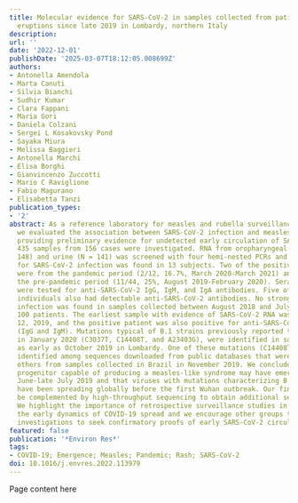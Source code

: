 ```yaml
---
title: Molecular evidence for SARS-CoV-2 in samples collected from patients with morbilliform
  eruptions since late 2019 in Lombardy, northern Italy
description:
url: ''
date: '2022-12-01'
publishDate: '2025-03-07T18:12:05.008699Z'
authors:
- Antonella Amendola
- Marta Canuti
- Silvia Bianchi
- Sudhir Kumar
- Clara Fappani
- Maria Gori
- Daniela Colzani
- Sergei L Kosakovsky Pond
- Sayaka Miura
- Melissa Baggieri
- Antonella Marchi
- Elisa Borghi
- Gianvincenzo Zuccotti
- Mario C Raviglione
- Fabio Magurano
- Elisabetta Tanzi
publication_types:
- '2'
abstract: As a reference laboratory for measles and rubella surveillance in Lombardy,
  we evaluated the association between SARS-CoV-2 infection and measles-like syndromes,
  providing preliminary evidence for undetected early circulation of SARS-CoV-2. Overall,
  435 samples from 156 cases were investigated. RNA from oropharyngeal swabs (N =
  148) and urine (N = 141) was screened with four hemi-nested PCRs and molecular evidence
  for SARS-CoV-2 infection was found in 13 subjects. Two of the positive patients
  were from the pandemic period (2/12, 16.7%, March 2020-March 2021) and 11 were from
  the pre-pandemic period (11/44, 25%, August 2019-February 2020). Sera (N = 146)
  were tested for anti-SARS-CoV-2 IgG, IgM, and IgA antibodies. Five of the RNA-positive
  individuals also had detectable anti-SARS-CoV-2 antibodies. No strong evidence of
  infection was found in samples collected between August 2018 and July 2019 from
  100 patients. The earliest sample with evidence of SARS-CoV-2 RNA was from September
  12, 2019, and the positive patient was also positive for anti-SARS-CoV-2 antibodies
  (IgG and IgM). Mutations typical of B.1 strains previously reported to have emerged
  in January 2020 (C3037T, C14408T, and A23403G), were identified in samples collected
  as early as October 2019 in Lombardy. One of these mutations (C14408T) was also
  identified among sequences downloaded from public databases that were obtained by
  others from samples collected in Brazil in November 2019. We conclude that a SARS-CoV-2
  progenitor capable of producing a measles-like syndrome may have emerged in late
  June-late July 2019 and that viruses with mutations characterizing B.1 strain may
  have been spreading globally before the first Wuhan outbreak. Our findings should
  be complemented by high-throughput sequencing to obtain additional sequence information.
  We highlight the importance of retrospective surveillance studies in understanding
  the early dynamics of COVID-19 spread and we encourage other groups to perform retrospective
  investigations to seek confirmatory proofs of early SARS-CoV-2 circulation.
featured: false
publication: '*Environ Res*'
tags:
- COVID-19; Emergence; Measles; Pandemic; Rash; SARS-CoV-2
doi: 10.1016/j.envres.2022.113979
---
```


Page content here